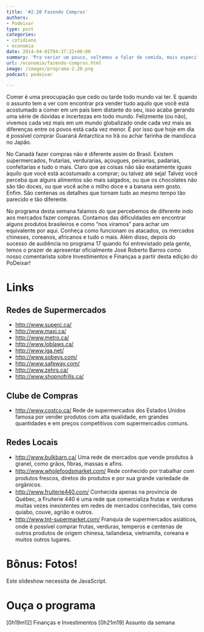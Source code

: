 ```yaml
---
title: '#2.20 Fazendo Compras'
authors:
- Podeixar
type: post
categories:
- cotidiano
- economia
date: 2014-04-01T04:37:22+00:00
summary: 'Pra variar um pouco, voltamos a falar de comida, mais especificamente onde vamos para comprar os ingredientes: mercados! Contamos das dificuldades em encontrar produtos brasileiros e como "nos viramos" para achar um equivalente. Conheça também os atacados, os mercados chineses, coreanos, africanos e tudo o mais. E mais: a volta de José Roberto Barros, oficialmente como nosso comentarista sobre Investimentos e Finanças a partir desta edição do PoDeixar!'
url: /economia/fazendo-compras.html
image: /images/programa-2.20.png
podcast: podeixar

---
```

Comer é uma preocupação que cedo ou tarde todo mundo vai ter. E quando o assunto tem a ver com encontrar pra vender tudo aquilo que você está acostumado a comer em um país bem distante do seu, isso acaba gerando uma série de dúvidas e incertezas em todo mundo. Felizmente (ou não), vivemos cada vez mais em um mundo globalizado onde cada vez mais as diferenças entre os povos está cada vez menor. É por isso que hoje em dia é possível comprar Guaraná Antarctica no Irã ou achar farinha de mandioca no Japão.

No Canadá fazer compras não é diferente assim do Brasil. Existem supermercados, frutarias, verdurarias, açougues, peixarias, padarias, confeitarias e tudo o mais. Claro que as coisas não são exatamente iguais àquilo que você está acostumado a comprar; ou talvez até seja! Talvez você perceba que alguns alimentos são mais salgados, ou que os chocolates não são tão doces, ou que você ache o milho doce e a banana sem gosto. Enfim. São centenas os detalhes que tornam tudo ao mesmo tempo tão parecido e tão diferente.

No programa desta semana falamos do que percebemos de diferente indo aos mercados fazer compras. Contamos das dificuldades em encontrar alguns produtos brasileiros e como &#8220;nos viramos&#8221; para achar um equivalente por aqui. Conheça como funcionam os atacados, os mercados chineses, coreanos, africanos e tudo o mais. Além disso, depois do sucesso de audiência no programa 17 quando foi entrevistado pela gente, temos o prazer de apresentar oficialmente José Roberto Barros como nosso comentarista sobre Investimentos e Finanças a partir desta edição do PoDeixar!

# Links

## Redes de Supermercados

  * <a href="http://www.superc.ca/" target="_blank">http://www.superc.ca/</a>
  * <a href="http://www.maxi.ca/" target="_blank"><span style="line-height: 1.5em;">http://www.maxi.ca/</span></a>
  * <a href="http://www.metro.ca/" target="_blank"><span style="line-height: 1.5em;">http://www.metro.ca/</span></a>
  * <a href="http://www.loblaws.ca/" target="_blank"><span style="line-height: 1.5em;">http://www.loblaws.ca/</span></a>
  * <a href="http://www.iga.net/" target="_blank"><span style="line-height: 1.5em;">http://www.iga.net/</span></a>
  * <a href="http://www.sobeys.com/" target="_blank"><span style="line-height: 1.5em;">http://www.sobeys.com/</span></a>
  * <a href="http://www.safeway.com/" target="_blank"><span style="line-height: 1.5em;">http://www.safeway.com/</span></a>
  * <a href="http://www.zehrs.ca/" target="_blank"><span style="line-height: 1.5em;">http://www.zehrs.ca/</span></a>
  * <a href="http://www.shopnofrills.ca/" target="_blank"><span style="line-height: 1.5em;">http://www.shopnofrills.ca/</span></a>

## Clube de Compras

  * <a href="http://www.costco.ca/" target="_blank">http://www.costco.ca/</a> Rede de supermercados dos Estados Unidos famosa por vender produtos com alta qualidade, em grandes quantidades e em preços competitivos com supermercados comuns.

## Redes Locais

  * <a href="http://www.bulkbarn.ca/" target="_blank">http://www.bulkbarn.ca/</a> Uma rede de mercados que vende produtos à granel, como grãos, fibras, massas e afins.
  * <span style="line-height: 1.5em;"><a href="http://www.wholefoodsmarket.com/" target="_blank">http://www.wholefoodsmarket.com/</a> Rede conhecido por trabalhar com produtos frescos, diretos do produtos e por sua grande variedade de orgânicos.</span>
  * <span style="line-height: 1.5em;"><a href="http://www.fruiterie440.com/" target="_blank">http://www.fruiterie440.com/</a> Conhecida apenas na província de Québec, a Fruiterie 440 é uma rede que comercializa frutas e verduras muitas vezes inexistentes em redes de mercados conhecidas, tais como quiabo, couve, agrião e outros.</span>
  * <span style="line-height: 1.5em;"><a href="http://www.tnt-supermarket.com/" target="_blank">http://www.tnt-supermarket.com/</a> Franquia de supermercados asiáticos, onde é possível comprar frutas, verduras, temperos e centenas de outros produtos de origem chinesa, tailandesa, vietnamita, coreana e muitos outros lugares.</span>

# Bônus: Fotos!

<p class="jetpack-slideshow-noscript robots-nocontent">
  Este slideshow necessita de JavaScript.
</p>

<div id="gallery-2145-1-slideshow" class="slideshow-window jetpack-slideshow slideshow-black" data-trans="fade" data-autostart="1" data-gallery="[{&quot;src&quot;:&quot;https:\/\/www.canadaagora.com\/wp-content\/uploads\/IMG_20140330_162407.jpg&quot;,&quot;id&quot;:&quot;2190&quot;,&quot;title&quot;:&quot;IMG_20140330_162407&quot;,&quot;alt&quot;:&quot;&quot;,&quot;caption&quot;:&quot;Eu nunca provei isso, mas parece batata frita de chocolate&quot;,&quot;itemprop&quot;:&quot;image&quot;},{&quot;src&quot;:&quot;https:\/\/www.canadaagora.com\/wp-content\/uploads\/IMG_20140330_162836.jpg&quot;,&quot;id&quot;:&quot;2193&quot;,&quot;title&quot;:&quot;IMG_20140330_162836&quot;,&quot;alt&quot;:&quot;&quot;,&quot;caption&quot;:&quot;Leites com diferentes porcentagens de gordura&quot;,&quot;itemprop&quot;:&quot;image&quot;},{&quot;src&quot;:&quot;https:\/\/www.canadaagora.com\/wp-content\/uploads\/IMG_20140330_161037.jpg&quot;,&quot;id&quot;:&quot;2170&quot;,&quot;title&quot;:&quot;IMG_20140330_161037&quot;,&quot;alt&quot;:&quot;&quot;,&quot;caption&quot;:&quot;&quot;,&quot;itemprop&quot;:&quot;image&quot;},{&quot;src&quot;:&quot;https:\/\/www.canadaagora.com\/wp-content\/uploads\/IMG_20140323_115303.jpg&quot;,&quot;id&quot;:&quot;2160&quot;,&quot;title&quot;:&quot;IMG_20140323_115303&quot;,&quot;alt&quot;:&quot;&quot;,&quot;caption&quot;:&quot;Lagostas vivas&quot;,&quot;itemprop&quot;:&quot;image&quot;},{&quot;src&quot;:&quot;https:\/\/www.canadaagora.com\/wp-content\/uploads\/IMG_20140330_162037.jpg&quot;,&quot;id&quot;:&quot;2186&quot;,&quot;title&quot;:&quot;IMG_20140330_162037&quot;,&quot;alt&quot;:&quot;&quot;,&quot;caption&quot;:&quot;Farinhas de trigo para todos os gostos&quot;,&quot;itemprop&quot;:&quot;image&quot;},{&quot;src&quot;:&quot;https:\/\/www.canadaagora.com\/wp-content\/uploads\/IMG_20140323_114745.jpg&quot;,&quot;id&quot;:&quot;2154&quot;,&quot;title&quot;:&quot;IMG_20140323_114745&quot;,&quot;alt&quot;:&quot;&quot;,&quot;caption&quot;:&quot;&quot;,&quot;itemprop&quot;:&quot;image&quot;},{&quot;src&quot;:&quot;https:\/\/www.canadaagora.com\/wp-content\/uploads\/IMG_20140330_161335.jpg&quot;,&quot;id&quot;:&quot;2178&quot;,&quot;title&quot;:&quot;IMG_20140330_161335&quot;,&quot;alt&quot;:&quot;&quot;,&quot;caption&quot;:&quot;Azeitonas \u00e0 granel&quot;,&quot;itemprop&quot;:&quot;image&quot;},{&quot;src&quot;:&quot;https:\/\/www.canadaagora.com\/wp-content\/uploads\/IMG_20140330_163306.jpg&quot;,&quot;id&quot;:&quot;2201&quot;,&quot;title&quot;:&quot;IMG_20140330_163306&quot;,&quot;alt&quot;:&quot;&quot;,&quot;caption&quot;:&quot;Cerveja de trigo!&quot;,&quot;itemprop&quot;:&quot;image&quot;},{&quot;src&quot;:&quot;https:\/\/www.canadaagora.com\/wp-content\/uploads\/IMG_20140330_162843.jpg&quot;,&quot;id&quot;:&quot;2194&quot;,&quot;title&quot;:&quot;IMG_20140330_162843&quot;,&quot;alt&quot;:&quot;&quot;,&quot;caption&quot;:&quot;Leite em saco. Os americanos n\u00e3o entendem isso.&quot;,&quot;itemprop&quot;:&quot;image&quot;},{&quot;src&quot;:&quot;https:\/\/www.canadaagora.com\/wp-content\/uploads\/IMG_20140330_160635.jpg&quot;,&quot;id&quot;:&quot;2165&quot;,&quot;title&quot;:&quot;IMG_20140330_160635&quot;,&quot;alt&quot;:&quot;&quot;,&quot;caption&quot;:&quot;&quot;,&quot;itemprop&quot;:&quot;image&quot;},{&quot;src&quot;:&quot;https:\/\/www.canadaagora.com\/wp-content\/uploads\/IMG_20140330_161600.jpg&quot;,&quot;id&quot;:&quot;2182&quot;,&quot;title&quot;:&quot;IMG_20140330_161600&quot;,&quot;alt&quot;:&quot;&quot;,&quot;caption&quot;:&quot;O para\u00edso dos viciados em doces&quot;,&quot;itemprop&quot;:&quot;image&quot;},{&quot;src&quot;:&quot;https:\/\/www.canadaagora.com\/wp-content\/uploads\/IMG_20140330_161119.jpg&quot;,&quot;id&quot;:&quot;2173&quot;,&quot;title&quot;:&quot;IMG_20140330_161119&quot;,&quot;alt&quot;:&quot;&quot;,&quot;caption&quot;:&quot;Cortes especiais de carnes&quot;,&quot;itemprop&quot;:&quot;image&quot;},{&quot;src&quot;:&quot;https:\/\/www.canadaagora.com\/wp-content\/uploads\/IMG_20140330_161736.jpg&quot;,&quot;id&quot;:&quot;2183&quot;,&quot;title&quot;:&quot;IMG_20140330_161736&quot;,&quot;alt&quot;:&quot;&quot;,&quot;caption&quot;:&quot;Sucos de frutas&quot;,&quot;itemprop&quot;:&quot;image&quot;},{&quot;src&quot;:&quot;https:\/\/www.canadaagora.com\/wp-content\/uploads\/IMG_20140330_161056.jpg&quot;,&quot;id&quot;:&quot;2172&quot;,&quot;title&quot;:&quot;IMG_20140330_161056&quot;,&quot;alt&quot;:&quot;&quot;,&quot;caption&quot;:&quot;&quot;,&quot;itemprop&quot;:&quot;image&quot;},{&quot;src&quot;:&quot;https:\/\/www.canadaagora.com\/wp-content\/uploads\/IMG_20140323_115112.jpg&quot;,&quot;id&quot;:&quot;2159&quot;,&quot;title&quot;:&quot;IMG_20140323_115112&quot;,&quot;alt&quot;:&quot;&quot;,&quot;caption&quot;:&quot;Carnes pr\u00e9-temperadas&quot;,&quot;itemprop&quot;:&quot;image&quot;},{&quot;src&quot;:&quot;https:\/\/www.canadaagora.com\/wp-content\/uploads\/IMG_20140330_161140.jpg&quot;,&quot;id&quot;:&quot;2175&quot;,&quot;title&quot;:&quot;IMG_20140330_161140&quot;,&quot;alt&quot;:&quot;&quot;,&quot;caption&quot;:&quot;&quot;,&quot;itemprop&quot;:&quot;image&quot;},{&quot;src&quot;:&quot;https:\/\/www.canadaagora.com\/wp-content\/uploads\/IMG_20140330_161227.jpg&quot;,&quot;id&quot;:&quot;2177&quot;,&quot;title&quot;:&quot;IMG_20140330_161227&quot;,&quot;alt&quot;:&quot;&quot;,&quot;caption&quot;:&quot;Nem pense em calabreza&quot;,&quot;itemprop&quot;:&quot;image&quot;},{&quot;src&quot;:&quot;https:\/\/www.canadaagora.com\/wp-content\/uploads\/IMG_20140330_161132.jpg&quot;,&quot;id&quot;:&quot;2174&quot;,&quot;title&quot;:&quot;IMG_20140330_161132&quot;,&quot;alt&quot;:&quot;&quot;,&quot;caption&quot;:&quot;Carnes bovinas, su\u00ednas, equ\u00ednas&quot;,&quot;itemprop&quot;:&quot;image&quot;},{&quot;src&quot;:&quot;https:\/\/www.canadaagora.com\/wp-content\/uploads\/IMG_20140330_161431.jpg&quot;,&quot;id&quot;:&quot;2180&quot;,&quot;title&quot;:&quot;IMG_20140330_161431&quot;,&quot;alt&quot;:&quot;&quot;,&quot;caption&quot;:&quot;Escolha seu caf\u00e9, pese, moa e leve pra casa&quot;,&quot;itemprop&quot;:&quot;image&quot;},{&quot;src&quot;:&quot;https:\/\/www.canadaagora.com\/wp-content\/uploads\/IMG_20140330_163115.jpg&quot;,&quot;id&quot;:&quot;2197&quot;,&quot;title&quot;:&quot;IMG_20140330_163115&quot;,&quot;alt&quot;:&quot;&quot;,&quot;caption&quot;:&quot;Sobremesa para beb\u00ea&quot;,&quot;itemprop&quot;:&quot;image&quot;},{&quot;src&quot;:&quot;https:\/\/www.canadaagora.com\/wp-content\/uploads\/IMG_20140323_114724.jpg&quot;,&quot;id&quot;:&quot;2153&quot;,&quot;title&quot;:&quot;IMG_20140323_114724&quot;,&quot;alt&quot;:&quot;&quot;,&quot;caption&quot;:&quot;&quot;,&quot;itemprop&quot;:&quot;image&quot;},{&quot;src&quot;:&quot;https:\/\/www.canadaagora.com\/wp-content\/uploads\/IMG_20140323_114814.jpg&quot;,&quot;id&quot;:&quot;2155&quot;,&quot;title&quot;:&quot;IMG_20140323_114814&quot;,&quot;alt&quot;:&quot;&quot;,&quot;caption&quot;:&quot;&quot;,&quot;itemprop&quot;:&quot;image&quot;},{&quot;src&quot;:&quot;https:\/\/www.canadaagora.com\/wp-content\/uploads\/IMG_20140330_160409.jpg&quot;,&quot;id&quot;:&quot;2163&quot;,&quot;title&quot;:&quot;IMG_20140330_160409&quot;,&quot;alt&quot;:&quot;&quot;,&quot;caption&quot;:&quot;Cebolas roxas, brancas, amarelas&quot;,&quot;itemprop&quot;:&quot;image&quot;},{&quot;src&quot;:&quot;https:\/\/www.canadaagora.com\/wp-content\/uploads\/IMG_20140330_163231.jpg&quot;,&quot;id&quot;:&quot;2199&quot;,&quot;title&quot;:&quot;IMG_20140330_163231&quot;,&quot;alt&quot;:&quot;&quot;,&quot;caption&quot;:&quot;Legumes pr\u00e9-cozidos congelados para facilitar sua vida&quot;,&quot;itemprop&quot;:&quot;image&quot;},{&quot;src&quot;:&quot;https:\/\/www.canadaagora.com\/wp-content\/uploads\/IMG_20140330_162250.jpg&quot;,&quot;id&quot;:&quot;2188&quot;,&quot;title&quot;:&quot;IMG_20140330_162250&quot;,&quot;alt&quot;:&quot;&quot;,&quot;caption&quot;:&quot;Ostra em lata&quot;,&quot;itemprop&quot;:&quot;image&quot;},{&quot;src&quot;:&quot;https:\/\/www.canadaagora.com\/wp-content\/uploads\/IMG_20140330_163044.jpg&quot;,&quot;id&quot;:&quot;2195&quot;,&quot;title&quot;:&quot;IMG_20140330_163044&quot;,&quot;alt&quot;:&quot;&quot;,&quot;caption&quot;:&quot;Salgados congelados para levar para o almo\u00e7o&quot;,&quot;itemprop&quot;:&quot;image&quot;},{&quot;src&quot;:&quot;https:\/\/www.canadaagora.com\/wp-content\/uploads\/Lock-on-Shopping-Trolley.jpg&quot;,&quot;id&quot;:&quot;2202&quot;,&quot;title&quot;:&quot;Lock-on-Shopping-Trolley&quot;,&quot;alt&quot;:&quot;&quot;,&quot;caption&quot;:&quot;A trava dos carrinhos de supermercado que funciona com 1$&quot;,&quot;itemprop&quot;:&quot;image&quot;},{&quot;src&quot;:&quot;https:\/\/www.canadaagora.com\/wp-content\/uploads\/IMG_20140330_163219.jpg&quot;,&quot;id&quot;:&quot;2198&quot;,&quot;title&quot;:&quot;IMG_20140330_163219&quot;,&quot;alt&quot;:&quot;&quot;,&quot;caption&quot;:&quot;Batatas em cubinho para o caf\u00e9 da manh\u00e3&quot;,&quot;itemprop&quot;:&quot;image&quot;},{&quot;src&quot;:&quot;https:\/\/www.canadaagora.com\/wp-content\/uploads\/IMG_20140330_162555.jpg&quot;,&quot;id&quot;:&quot;2192&quot;,&quot;title&quot;:&quot;IMG_20140330_162555&quot;,&quot;alt&quot;:&quot;&quot;,&quot;caption&quot;:&quot;Op\u00e7\u00f5es para os intolerantes a gl\u00fatem&quot;,&quot;itemprop&quot;:&quot;image&quot;},{&quot;src&quot;:&quot;https:\/\/www.canadaagora.com\/wp-content\/uploads\/IMG_20140330_163105.jpg&quot;,&quot;id&quot;:&quot;2196&quot;,&quot;title&quot;:&quot;IMG_20140330_163105&quot;,&quot;alt&quot;:&quot;&quot;,&quot;caption&quot;:&quot;Comida de beb\u00ea congelada org\u00e2nica&quot;,&quot;itemprop&quot;:&quot;image&quot;},{&quot;src&quot;:&quot;https:\/\/www.canadaagora.com\/wp-content\/uploads\/IMG_20140323_114827.jpg&quot;,&quot;id&quot;:&quot;2156&quot;,&quot;title&quot;:&quot;IMG_20140323_114827&quot;,&quot;alt&quot;:&quot;&quot;,&quot;caption&quot;:&quot;Cebolas para todos os gostos&quot;,&quot;itemprop&quot;:&quot;image&quot;},{&quot;src&quot;:&quot;https:\/\/www.canadaagora.com\/wp-content\/uploads\/IMG_20140323_114850.jpg&quot;,&quot;id&quot;:&quot;2157&quot;,&quot;title&quot;:&quot;IMG_20140323_114850&quot;,&quot;alt&quot;:&quot;&quot;,&quot;caption&quot;:&quot;Temperos em potes&quot;,&quot;itemprop&quot;:&quot;image&quot;},{&quot;src&quot;:&quot;https:\/\/www.canadaagora.com\/wp-content\/uploads\/IMG_20140323_115337.jpg&quot;,&quot;id&quot;:&quot;2162&quot;,&quot;title&quot;:&quot;IMG_20140323_115337&quot;,&quot;alt&quot;:&quot;&quot;,&quot;caption&quot;:&quot;&quot;,&quot;itemprop&quot;:&quot;image&quot;},{&quot;src&quot;:&quot;https:\/\/www.canadaagora.com\/wp-content\/uploads\/IMG_20140330_162546.jpg&quot;,&quot;id&quot;:&quot;2191&quot;,&quot;title&quot;:&quot;IMG_20140330_162546&quot;,&quot;alt&quot;:&quot;&quot;,&quot;caption&quot;:&quot;Macarr\u00f5es sem gl\u00fatem&quot;,&quot;itemprop&quot;:&quot;image&quot;},{&quot;src&quot;:&quot;https:\/\/www.canadaagora.com\/wp-content\/uploads\/IMG_20140330_162234.jpg&quot;,&quot;id&quot;:&quot;2187&quot;,&quot;title&quot;:&quot;IMG_20140330_162234&quot;,&quot;alt&quot;:&quot;&quot;,&quot;caption&quot;:&quot;Salm\u00e3o, atum, camar\u00e3o, ostras: tudo temperado em diversos sabores e enlatados&quot;,&quot;itemprop&quot;:&quot;image&quot;},{&quot;src&quot;:&quot;https:\/\/www.canadaagora.com\/wp-content\/uploads\/IMG_20140330_160921.jpg&quot;,&quot;id&quot;:&quot;2169&quot;,&quot;title&quot;:&quot;IMG_20140330_160921&quot;,&quot;alt&quot;:&quot;&quot;,&quot;caption&quot;:&quot;&quot;,&quot;itemprop&quot;:&quot;image&quot;},{&quot;src&quot;:&quot;https:\/\/www.canadaagora.com\/wp-content\/uploads\/IMG_20140330_162328.jpg&quot;,&quot;id&quot;:&quot;2189&quot;,&quot;title&quot;:&quot;IMG_20140330_162328&quot;,&quot;alt&quot;:&quot;&quot;,&quot;caption&quot;:&quot;\u00d3leo de c\u00f4co&quot;,&quot;itemprop&quot;:&quot;image&quot;},{&quot;src&quot;:&quot;https:\/\/www.canadaagora.com\/wp-content\/uploads\/IMG_20140330_161205.jpg&quot;,&quot;id&quot;:&quot;2176&quot;,&quot;title&quot;:&quot;IMG_20140330_161205&quot;,&quot;alt&quot;:&quot;&quot;,&quot;caption&quot;:&quot;Lingu\u00ed\u00e7as pr\u00e1 l\u00e1 de apimentadas&quot;,&quot;itemprop&quot;:&quot;image&quot;},{&quot;src&quot;:&quot;https:\/\/www.canadaagora.com\/wp-content\/uploads\/IMG_20140330_161517.jpg&quot;,&quot;id&quot;:&quot;2181&quot;,&quot;title&quot;:&quot;IMG_20140330_161517&quot;,&quot;alt&quot;:&quot;&quot;,&quot;caption&quot;:&quot;P\u00e3es de todas as qualidades&quot;,&quot;itemprop&quot;:&quot;image&quot;},{&quot;src&quot;:&quot;https:\/\/www.canadaagora.com\/wp-content\/uploads\/IMG_20140330_160548.jpg&quot;,&quot;id&quot;:&quot;2164&quot;,&quot;title&quot;:&quot;IMG_20140330_160548&quot;,&quot;alt&quot;:&quot;&quot;,&quot;caption&quot;:&quot;&quot;,&quot;itemprop&quot;:&quot;image&quot;},{&quot;src&quot;:&quot;https:\/\/www.canadaagora.com\/wp-content\/uploads\/IMG_20140330_161744.jpg&quot;,&quot;id&quot;:&quot;2184&quot;,&quot;title&quot;:&quot;IMG_20140330_161744&quot;,&quot;alt&quot;:&quot;&quot;,&quot;caption&quot;:&quot;Op\u00e7\u00e3o de leite de am\u00eandoas para os intolerantes a lactose&quot;,&quot;itemprop&quot;:&quot;image&quot;},{&quot;src&quot;:&quot;https:\/\/www.canadaagora.com\/wp-content\/uploads\/IMG_20140330_161049.jpg&quot;,&quot;id&quot;:&quot;2171&quot;,&quot;title&quot;:&quot;IMG_20140330_161049&quot;,&quot;alt&quot;:&quot;&quot;,&quot;caption&quot;:&quot;Frutos do mar congelados self-service&quot;,&quot;itemprop&quot;:&quot;image&quot;},{&quot;src&quot;:&quot;https:\/\/www.canadaagora.com\/wp-content\/uploads\/IMG_20140330_160851.jpg&quot;,&quot;id&quot;:&quot;2168&quot;,&quot;title&quot;:&quot;IMG_20140330_160851&quot;,&quot;alt&quot;:&quot;&quot;,&quot;caption&quot;:&quot;&quot;,&quot;itemprop&quot;:&quot;image&quot;},{&quot;src&quot;:&quot;https:\/\/www.canadaagora.com\/wp-content\/uploads\/IMG_20140330_160703.jpg&quot;,&quot;id&quot;:&quot;2166&quot;,&quot;title&quot;:&quot;IMG_20140330_160703&quot;,&quot;alt&quot;:&quot;&quot;,&quot;caption&quot;:&quot;Padaria self-service&quot;,&quot;itemprop&quot;:&quot;image&quot;},{&quot;src&quot;:&quot;https:\/\/www.canadaagora.com\/wp-content\/uploads\/IMG_20140330_161357.jpg&quot;,&quot;id&quot;:&quot;2179&quot;,&quot;title&quot;:&quot;IMG_20140330_161357&quot;,&quot;alt&quot;:&quot;&quot;,&quot;caption&quot;:&quot;O conhecido \u0026#8220;smoked-meat\u0026#8221; pronto pra levar pra casa&quot;,&quot;itemprop&quot;:&quot;image&quot;},{&quot;src&quot;:&quot;https:\/\/www.canadaagora.com\/wp-content\/uploads\/IMG_20140323_115312.jpg&quot;,&quot;id&quot;:&quot;2161&quot;,&quot;title&quot;:&quot;IMG_20140323_115312&quot;,&quot;alt&quot;:&quot;&quot;,&quot;caption&quot;:&quot;Peixes cortados em fil\u00e9s&quot;,&quot;itemprop&quot;:&quot;image&quot;}]" itemscope itemtype="https://schema.org/ImageGallery">
</div>

# Ouça o programa

[0h19m12] Finanças e Investimentos
[0h21m19] Assunto da semana